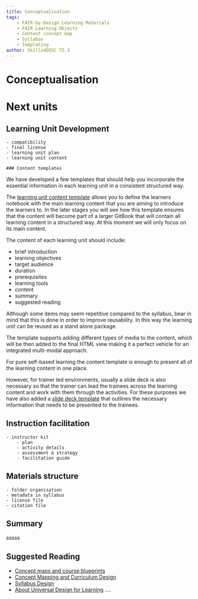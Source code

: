 ```yaml
---
title: Conceptualisation
tags: 
    - FAIR-by-Design Learning Materials
    - FAIR Learning Objects
    - Content concept map
    - Syllabus
    - Templating
author: Skills4EOSC T2.3
---
```


# Conceptualisation



# Next units
## Learning Unit Development

	- compatibility
	- final license
	- learning unit plan
	- learning unit content

	### Content templates

We have developed a few templates that should help you incorporate the essential information in each learning unit in a consistent structured way.

The [learning unit content template](https://github.com/FAIR-by-Design-Methodology/templates/blob/main/resources/Training%20Unit/template_content.md) allows you to define the learners notebook with the main learning content that you are aiming to introduce the learners to. In the later stages you will see how this template ensures that the content will become part of a larger GitBook that will contain all learning content in a structured way. At this moment we will only focus on its main content.

The content of each learning unit should include:

- brief introduction
- learning objectives
- target audience
- duration
- prerequisites
- learning tools
- content
- summary
- suggested reading

Although some items may seem repetitive compared to the syllabus, bear in mind that this is done in order to improve reusability. In this way the learning unit can be reused as a stand alone package. 

The template supports adding different types of media to the content, which will be then added to the final HTML view making it a perfect vehicle for an integrated multi-modal approach.

For pure self-based learning the content template is enough to present all of the learning content in one place.

However, for trainer led environments, usually a slide deck is also necessary so that the trainer can lead the trainees across the learning content and work with them through the activities. For these purposes we have also added a [slide deck template](https://github.com/FAIR-by-Design-Methodology/templates/blob/main/resources/Training%20Unit/Learning_unit_content.pptx) that outlines the necessary information that needs to be presented to the trainees. 




## Instruction facilitation

	- instructor kit
		- plan
		- activity details
		- assessment & strategy
		- facilitation guide

## Materials structure

	- folder organisation
	- metadata in syllabus
	- license file
	- citation file



## Summary

sssss


## Suggested Reading
- [Concept maps and course blueprints](https://www.uvic.ca/til/onlinelearning/home/for_instructors/concepts_maps_and_course_blueprints/index.php)
- [Concept Mapping and Curriculum Design](https://www.utc.edu/academic-affairs/walker-center-for-teaching-and-learning/teaching-resources/pedagogical-strategies-and-techniques/concept-mapping-and-curriculum-design)
- [Syllabus Design](https://poorvucenter.yale.edu/SyllabusDesign)
- [About Universal Design for Learning](https://www.cast.org/impact/universal-design-for-learning-udl)
....
